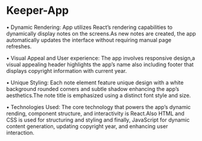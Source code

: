 # Keeper-App
• Dynamic Rendering: App utilizes React’s rendering capabilities to dynamically display notes on the screens.As new notes are
created, the app automatically updates the interface without requiring manual page refreshes.

• Visual Appeal and User experience: The app involves responsive design,a visual appealing header highlights the app’s name
also including footer that displays copyright information with current year.

• Unique Styling: Each note element feature unique design with a white background rounded corners and subtle shadow enhancing
the app’s aesthetics.The note title is emphasized using a distinct font style and size.

• Technologies Used: The core technology that powers the app’s dynamic rending, component structure, and interactivity is
React.Also HTML and CSS is used for structuring and styling and finally, JavaScript for dynamic content generation, updating
copyright year, and enhancing user interaction.
